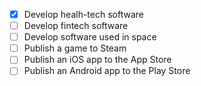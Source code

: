 -   [x] Develop healh-tech software
-   [ ] Develop fintech software
-   [ ] Develop software used in space
-   [ ] Publish a game to Steam
-   [ ] Publish an iOS app to the App Store
-   [ ] Publish an Android app to the Play Store
